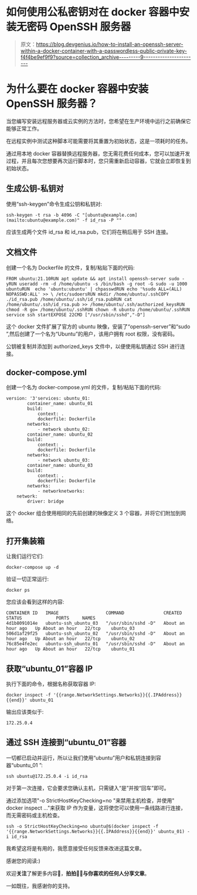 # 如何使用公私密钥对在 docker 容器中安装无密码 OpenSSH 服务器

> 原文：<https://blog.devgenius.io/how-to-install-an-openssh-server-within-a-docker-container-with-a-passwordless-public-private-key-f4f4be9ef9f9?source=collection_archive---------9----------------------->

# 为什么要在 docker 容器中安装 OpenSSH 服务器？

当您编写安装远程服务器或云实例的方法时，您希望在生产环境中运行之前确保它能够正常工作。

在远程实例中测试这种脚本可能需要将其重置为初始状态，这是一项耗时的任务。

通过用本地 docker 容器替换远程服务器，您无需花费任何成本，您可以加速开发过程，并且每次您想要再次运行脚本时，您只需重新启动容器，它就会立即恢复到初始状态。

## 生成公钥-私钥对

使用“ssh-keygen”命令生成公钥和私钥对:

```
ssh-keygen -t rsa -b 4096 -C "[ubuntu@example.com](mailto:ubuntu@example.com)" -f id_rsa -P ""
```

应该生成两个文件 id_rsa 和 id_rsa.pub，它们将在稍后用于 SSH 连接。

## 文档文件

创建一个名为 Dockerfile 的文件，复制/粘贴下面的代码:

```
FROM ubuntu:21.10RUN apt update && apt install openssh-server sudo -yRUN useradd -rm -d /home/ubuntu -s /bin/bash -g root -G sudo -u 1000 ubuntuRUN  echo 'ubuntu:ubuntu' | chpasswdRUN echo '%sudo ALL=(ALL) NOPASSWD:ALL' >> \ /etc/sudoersRUN mkdir /home/ubuntu/.sshCOPY ./id_rsa.pub /home/ubuntu/.ssh/id_rsa.pubRUN cat /home/ubuntu/.ssh/id_rsa.pub >> /home/ubuntu/.ssh/authorized_keysRUN chmod -R go= /home/ubuntu/.sshRUN chown -R ubuntu /home/ubuntu/.sshRUN service ssh startEXPOSE 22CMD ["/usr/sbin/sshd","-D"]
```

这个 docker 文件扩展了官方的 ubuntu 映像，安装了“openssh-server”和“sudo ”,然后创建了一个名为“Ubuntu”的用户，该用户拥有 root 权限，没有密码。

公钥被复制并添加到 authorized_keys 文件中，以便使用私钥通过 SSH 进行连接。

## docker-compose.yml

创建一个名为 docker-compose.yml 的文件，复制/粘贴下面的代码:

```
version: '3'services: ubuntu_01:
        container_name: ubuntu_01
        build:
            context: .
            dockerfile: Dockerfile
        networks:
            - network ubuntu_02:
        container_name: ubuntu_02
        build:
            context: .
            dockerfile: Dockerfile
        networks:
            - network ubuntu_03:
        container_name: ubuntu_03
        build:
            context: .
            dockerfile: Dockerfile
        networks:
            - networknetworks:
    network:
        driver: bridge
```

这个 docker 组合使用相同的先前创建的映像定义 3 个容器，并将它们附加到网络。

## 打开集装箱

让我们运行它们:

```
docker-compose up -d
```

验证一切正常运行:

```
docker ps
```

您应该会看到这样的内容:

```
CONTAINER ID   IMAGE                  COMMAND               CREATED             STATUS             PORTS     NAMES
4d1b8091014e   ubuntu-ssh_ubuntu_03   "/usr/sbin/sshd -D"   About an hour ago   Up About an hour   22/tcp    ubuntu_03
506d1af29f25   ubuntu-ssh_ubuntu_02   "/usr/sbin/sshd -D"   About an hour ago   Up About an hour   22/tcp    ubuntu_02
76c85e4fe2ec   ubuntu-ssh_ubuntu_01   "/usr/sbin/sshd -D"   About an hour ago   Up About an hour   22/tcp    ubuntu_01
```

## 获取“ubuntu_01”容器 IP

执行下面的命令，根据名称获取容器 IP:

```
docker inspect -f '{{range.NetworkSettings.Networks}}{{.IPAddress}}{{end}}' ubuntu_01
```

输出应该类似于:

```
172.25.0.4
```

## 通过 SSH 连接到“ubuntu_01”容器

一切都已启动并运行，所以让我们使用“ubuntu”用户和私钥连接到容器“ubuntu_01 ”:

```
ssh ubuntu@172.25.0.4 -i id_rsa
```

对于第一次连接，它会要求您确认主机，只需键入“是”并按“回车”即可。

通过添加选项"-o StrictHostKeyChecking=no "来禁用主机检查，并使用" docker inspect …"来获取 IP 作为变量，这将使您可以使用一条线路进行连接，而无需密码或主机检查。

```
ssh -o StrictHostKeyChecking=no ubuntu@$(docker inspect -f '{{range.NetworkSettings.Networks}}{{.IPAddress}}{{end}}' ubuntu_01) -i id_rsa
```

我希望这将是有用的，我愿意接受任何反馈来改进这篇文章。

感谢您的阅读:)

欢迎**关注**了解更多内容🔔，**拍拍**👏🏻**与你喜欢的任何人分享文章**。

一如既往，我感谢你的支持。